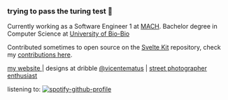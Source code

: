 ### trying to pass the turing test 🤖

Currently working as a Software Engineer 1 at [MACH](https://www.somosmach.com/). Bachelor degree in Computer Science at [University of Bio-Bio](https://www.ubiobio.cl/w/)

Contributed sometimes to open source on the [Svelte Kit](https://github.com/sveltejs/kit) repository, check my [contributions here](https://gist.github.com/vicentematus/d89f23d0611581acb6d417bc88de6e0b).

[ my website ](https://www.vicentematus.cl/) |  designs at dribble [@vicentematus](https://dribbble.com/vicentematus) | [street photographer enthusiast ](https://www.flickr.com/photos/vicentematus/)

listening to:
[![spotify-github-profile](https://spotify-github-profile.vercel.app/api/view?uid=matusvicente&cover_image=true&theme=novatorem&show_offline=false&background_color=050505&interchange=false&bar_color=53b14f&bar_color_cover=false)](https://open.spotify.com/user/matusvicente?si=63f6e1eeaab84321)
